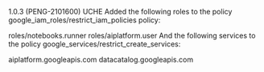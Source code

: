 1.0.3 (PENG-2101600) UCHE
Added the following roles to the policy google_iam_roles/restrict_iam_policies policy:

roles/notebooks.runner
roles/aiplatform.user
And the following services to the policy google_services/restrict_create_services:

aiplatform.googleapis.com
datacatalog.googleapis.com
